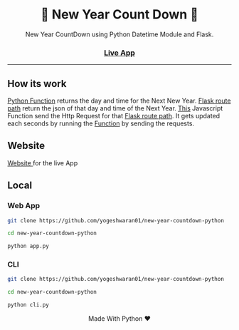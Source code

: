 <h1 align='center'> 🎉 New Year Count Down 🎉 </h1>


<p align='center' > New Year CountDown using Python Datetime Module and Flask. </p>

<a href='https://fun-web-projects.herokuapp.com/fun/new-year-countdown'> <h3 align='center'> Live App </h3> </a>

<hr>

## How its work

[Python Function](https://github.com/yogeshwaran01/new-year-countdown-python/blob/d968414a6676486bec02a4c2050b32c22a2217d7/utils.py#L8) returns the day and time 
 for the Next New Year. [Flask route path](https://github.com/yogeshwaran01/new-year-countdown-python/blob/d968414a6676486bec02a4c2050b32c22a2217d7/app.py#L13) return 
 the json of that day and time of the Next Year. [This](https://github.com/yogeshwaran01/new-year-countdown-python/blob/d968414a6676486bec02a4c2050b32c22a2217d7/static/script.js#L1) Javascript Function send the Http Request for that [Flask route path](https://github.com/yogeshwaran01/new-year-countdown-python/blob/d968414a6676486bec02a4c2050b32c22a2217d7/app.py#L13). It gets updated each seconds by running the [Function](https://github.com/yogeshwaran01/new-year-countdown-python/blob/d968414a6676486bec02a4c2050b32c22a2217d7/utils.py#L8) by sending the requests.
 
 ## Website
 
 <a href='https://fun-web-projects.herokuapp.com/fun/new-year-countdown'> Website </a> for the live App
 
 ## Local
 
 ### Web App
 
 ```bash
 git clone https://github.com/yogeshwaran01/new-year-countdown-python
 
 cd new-year-countdown-python
 
 python app.py
 
 ```
 
 ### CLI
 
  ```bash
 git clone https://github.com/yogeshwaran01/new-year-countdown-python
 
 cd new-year-countdown-python
 
 python cli.py
 
 ```
 
 <p align='center'> Made With Python ❤️ </p>
 
